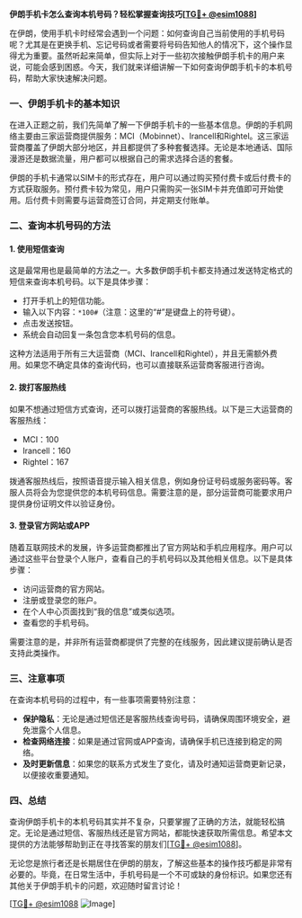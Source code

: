**伊朗手机卡怎么查询本机号码？轻松掌握查询技巧[[TG💪+ @esim1088](https://t.me/s/esim1088)]**

在伊朗，使用手机卡时经常会遇到一个问题：如何查询自己当前使用的手机号码呢？尤其是在更换手机、忘记号码或者需要将号码告知他人的情况下，这个操作显得尤为重要。虽然听起来简单，但实际上对于一些初次接触伊朗手机卡的用户来说，可能会感到困惑。今天，我们就来详细讲解一下如何查询伊朗手机卡的本机号码，帮助大家快速解决问题。

### 一、伊朗手机卡的基本知识

在进入正题之前，我们先简单了解一下伊朗手机卡的一些基本信息。伊朗的手机网络主要由三家运营商提供服务：MCI（Mobinnet）、Irancell和Rightel。这三家运营商覆盖了伊朗大部分地区，并且都提供了多种套餐选择。无论是本地通话、国际漫游还是数据流量，用户都可以根据自己的需求选择合适的套餐。

伊朗的手机卡通常以SIM卡的形式存在，用户可以通过购买预付费卡或后付费卡的方式获取服务。预付费卡较为常见，用户只需购买一张SIM卡并充值即可开始使用。后付费卡则需要与运营商签订合同，并定期支付账单。

### 二、查询本机号码的方法

#### 1. 使用短信查询

这是最常用也是最简单的方法之一。大多数伊朗手机卡都支持通过发送特定格式的短信来查询本机号码。以下是具体步骤：

- 打开手机上的短信功能。
- 输入以下内容：`*100#`（注意：这里的“#”是键盘上的符号键）。
- 点击发送按钮。
- 系统会自动回复一条包含您本机号码的信息。

这种方法适用于所有三大运营商（MCI、Irancell和Rightel），并且无需额外费用。如果您不确定具体的查询代码，也可以直接联系运营商客服进行咨询。

#### 2. 拨打客服热线

如果不想通过短信方式查询，还可以拨打运营商的客服热线。以下是三大运营商的客服热线：

- MCI：100
- Irancell：160
- Rightel：167

拨通客服热线后，按照语音提示输入相关信息，例如身份证号码或服务密码等。客服人员将会为您提供您的本机号码信息。需要注意的是，部分运营商可能要求用户提供身份证明文件以验证身份。

#### 3. 登录官方网站或APP

随着互联网技术的发展，许多运营商都推出了官方网站和手机应用程序。用户可以通过这些平台登录个人账户，查看自己的手机号码以及其他相关信息。以下是具体步骤：

- 访问运营商的官方网站。
- 注册或登录您的账户。
- 在个人中心页面找到“我的信息”或类似选项。
- 查看您的手机号码。

需要注意的是，并非所有运营商都提供了完整的在线服务，因此建议提前确认是否支持此类操作。

### 三、注意事项

在查询本机号码的过程中，有一些事项需要特别注意：

- **保护隐私**：无论是通过短信还是客服热线查询号码，请确保周围环境安全，避免泄露个人信息。
- **检查网络连接**：如果是通过官网或APP查询，请确保手机已连接到稳定的网络。
- **及时更新信息**：如果您的联系方式发生了变化，请及时通知运营商更新记录，以便接收重要通知。

### 四、总结

查询伊朗手机卡的本机号码其实并不复杂，只要掌握了正确的方法，就能轻松搞定。无论是通过短信、客服热线还是官方网站，都能快速获取所需信息。希望本文提供的方法能够帮助到正在寻找答案的朋友们[[TG💪+ @esim1088](https://t.me/s/esim1088)]。

无论您是旅行者还是长期居住在伊朗的朋友，了解这些基本的操作技巧都是非常有必要的。毕竟，在日常生活中，手机号码是一个不可或缺的身份标识。如果您还有其他关于伊朗手机卡的问题，欢迎随时留言讨论！

[[TG💪+ @esim1088](https://t.me/s/esim1088) ![Image](https://i.postimg.cc/4NQfJmqS/Snipaste-2025-05-13-00-14-12.png)]